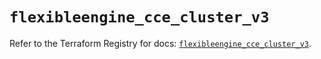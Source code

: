 # `flexibleengine_cce_cluster_v3`

Refer to the Terraform Registry for docs: [`flexibleengine_cce_cluster_v3`](https://registry.terraform.io/providers/flexibleenginecloud/flexibleengine/1.46.0/docs/resources/cce_cluster_v3).
